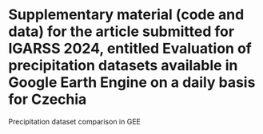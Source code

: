# Supplementary material (code and data) for the article submitted for IGARSS 2024, entitled Evaluation of precipitation datasets available in Google Earth Engine on a daily basis for Czechia
Precipitation dataset comparison in GEE
